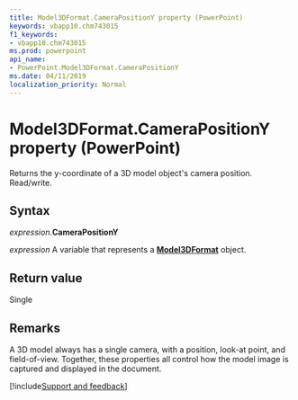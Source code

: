 ```yaml
---
title: Model3DFormat.CameraPositionY property (PowerPoint)
keywords: vbapp10.chm743015
f1_keywords:
- vbapp10.chm743015
ms.prod: powerpoint
api_name:
- PowerPoint.Model3DFormat.CameraPositionY
ms.date: 04/11/2019
localization_priority: Normal
---
```



# Model3DFormat.CameraPositionY property (PowerPoint)

Returns the y-coordinate of a 3D model object's camera position. Read/write.

## Syntax

_expression_.**CameraPositionY**

_expression_ A variable that represents a **[Model3DFormat](PowerPoint.Model3DFormat.md)** object.


## Return value

Single

## Remarks

A 3D model always has a single camera, with a position, look-at point, and field-of-view. Together, these properties all control how the model image is captured and displayed in the document.




[!include[Support and feedback](~/includes/feedback-boilerplate.md)]